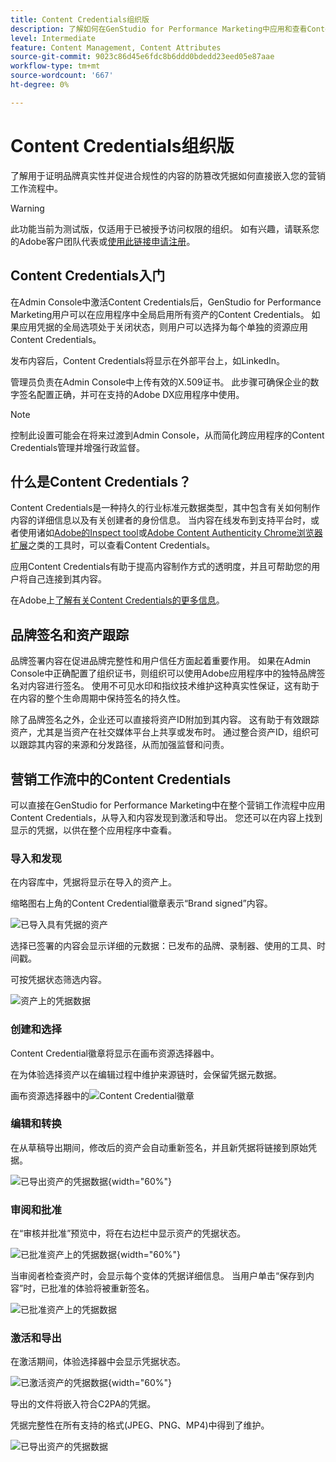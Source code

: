 ```yaml
---
title: Content Credentials组织版
description: 了解如何在GenStudio for Performance Marketing中应用和查看Content Credentials。
level: Intermediate
feature: Content Management, Content Attributes
source-git-commit: 9023c86d45e6fdc8b6ddd0bdedd23eed05e87aae
workflow-type: tm+mt
source-wordcount: '667'
ht-degree: 0%

---
```


# Content Credentials组织版

了解用于证明品牌真实性并促进合规性的内容的防篡改凭据如何直接嵌入您的营销工作流程中。

>[!WARNING]
>
> 此功能当前为测试版，仅适用于已被授予访问权限的组织。 如有兴趣，请联系您的Adobe客户团队代表或[使用此链接申请注册](https://www.feedbackprogram.adobe.com/c/a/5aWPEOthrDv22Mf9CyekOy?source=qr)。


## Content Credentials入门

在Admin Console中激活Content Credentials后，GenStudio for Performance Marketing用户可以在应用程序中全局启用所有资产的Content Credentials。 如果应用凭据的全局选项处于关闭状态，则用户可以选择为每个单独的资源应用Content Credentials。

发布内容后，Content Credentials将显示在外部平台上，如LinkedIn。

管理员负责在Admin Console中上传有效的X.509证书。 此步骤可确保企业的数字签名配置正确，并可在支持的Adobe DX应用程序中使用。

>[!NOTE]
>
>控制此设置可能会在将来过渡到Admin Console，从而简化跨应用程序的Content Credentials管理并增强行政监督。

## 什么是Content Credentials？ 

Content Credentials是一种持久的行业标准元数据类型，其中包含有关如何制作内容的详细信息以及有关创建者的身份信息。 当内容在线发布到支持平台时，或者使用诸如[Adobe的Inspect tool](https://contentauthenticity.adobe.com/inspect)或[Adobe Content Authenticity Chrome浏览器扩展](https://helpx.adobe.com/creative-cloud/help/cai/adobe-content-authenticity-chrome-browser-extension.html)之类的工具时，可以查看Content Credentials。  

应用Content Credentials有助于提高内容制作方式的透明度，并且可帮助您的用户将自己连接到其内容。

在Adobe上[了解有关Content Credentials的更多信息](https://helpx.adobe.com/cn/creative-cloud/help/content-credentials.html)。

## 品牌签名和资产跟踪

品牌签署内容在促进品牌完整性和用户信任方面起着重要作用。 如果在Admin Console中正确配置了组织证书，则组织可以使用Adobe应用程序中的独特品牌签名对内容进行签名。 使用不可见水印和指纹技术维护这种真实性保证，这有助于在内容的整个生命周期中保持签名的持久性。

除了品牌签名之外，企业还可以直接将资产ID附加到其内容。 这有助于有效跟踪资产，尤其是当资产在社交媒体平台上共享或发布时。 通过整合资产ID，组织可以跟踪其内容的来源和分发路径，从而加强监督和问责。

## 营销工作流中的Content Credentials

可以直接在GenStudio for Performance Marketing中在整个营销工作流程中应用Content Credentials，从导入和内容发现到激活和导出。 您还可以在内容上找到显示的凭据，以供在整个应用程序中查看。

### 导入和发现

在内容库中，凭据将显示在导入的资产上。

缩略图右上角的Content Credential徽章表示“Brand signed”内容。

![已导入具有凭据的资产](./images/import-discovery1.png)

选择已签署的内容会显示详细的元数据：已发布的品牌、录制器、使用的工具、时间戳。

可按凭据状态筛选内容。

![资产上的凭据数据](./images/import-discovery2.png)

### 创建和选择

Content Credential徽章将显示在画布资源选择器中。

在为体验选择资产以在编辑过程中维护来源链时，会保留凭据元数据。

画布资源选择器中的![Content Credential徽章](./images/creation-selection1.png)

### 编辑和转换

在从草稿导出期间，修改后的资产会自动重新签名，并且新凭据将链接到原始凭据。

![已导出资产的凭据数据](./images/edit-and-transformation1.png){width="60%"}

### 审阅和批准

在“审核并批准”预览中，将在右边栏中显示资产的凭据状态。

![已批准资产上的凭据数据](./images/review-and-approve1.png){width="60%"}

当审阅者检查资产时，会显示每个变体的凭据详细信息。 当用户单击“保存到内容”**&#x200B;**&#x200B;时，已批准的体验将被重新签名。

![已批准资产上的凭据数据](./images/review-and-approve2.png)

### 激活和导出

在激活期间，体验选择器中会显示凭据状态。

![已激活资产的凭据数据](./images/activate-export1.png){width="60%"}

导出的文件将嵌入符合C2PA的凭据。

凭据完整性在所有支持的格式(JPEG、PNG、MP4)中得到了维护。

![已导出资产的凭据数据](./images/activate-export2.png)

